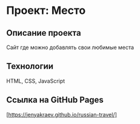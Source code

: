 # Проект: Место

## Описание проекта

Сайт где можно добавлять свои любимые места

## Технологии

HTML, CSS, JavaScript

## Ссылка на GitHub Pages

[https://jenyakraev.github.io/russian-travel/]
